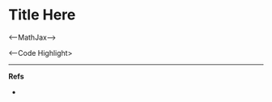 Title Here
==========

<title>Title</title>

<--MathJax-->
<script type="text/javascript" src="../../MathJax.js?config=TeX-AMS-MML_HTMLorMML"></script>

<--Code Highlight>
<script type="text/javascript" src="../../_hl/v1/highlight.pack.js"></script>
<link rel="stylesheet" type="text/css" href="../../_hl/v1/default.css"></link> 



---

**Refs**

* 